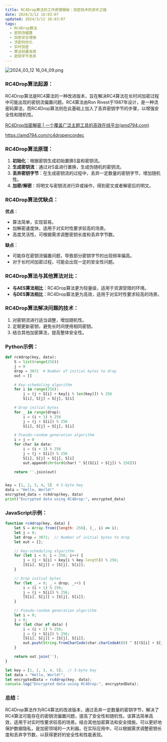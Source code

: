 ```yaml
---
title: RC4Drop算法的工作原理揭秘：加密技术的进步之路
date: 2024/3/12 16:03:07
updated: 2024/3/12 16:03:07
tags:
  - RC4Drop算法
  - 密钥流偏置
  - 加密安全增强
  - 流密码优化
  - 实时加密
  - 算法轻量高效
  - 密钥字节丢弃
---
```



<img src="https://static.cmdragon.cn/blog/images/2024_03_12 16_04_09.png@blog" title="2024_03_12 16_04_09.png" alt="2024_03_12 16_04_09.png"/>

### RC4Drop算法起源：

RC4Drop算法是RC4算法的一种改进版本，旨在解决RC4算法在长时间加密过程中可能出现的密钥流偏置问题。RC4算法由Ron
Rivest于1987年设计，是一种流密码算法，而RC4Drop算法则在此基础上加入了丢弃密钥字节的步骤，以增强安全性和随机性。

[RC4Drop加密解密 | 一个覆盖广泛主题工具的高效在线平台(amd794.com)](https://amd794.com/rc4dropencordec)

https://amd794.com/rc4dropencordec

### RC4Drop算法原理：

1. **初始化**：根据密钥生成初始置换S盒和密钥流。
2. **生成密钥流**：通过对S盒进行置换，生成伪随机的密钥流。
3. **丢弃密钥字节**：在生成密钥流的过程中，丢弃一定数量的密钥字节，增加随机性。
4. **加密/解密**：将明文与密钥流进行异或操作，得到密文或者解密后的明文。

### RC4Drop算法优缺点：

**优点**：

- 算法简单，实现容易。
- 加解密速度快，适用于对实时性要求较高的场景。
- 高度灵活性，可根据需求调整密钥长度和丢弃字节数。

**缺点**：

- 可能存在密钥流偏置问题，导致部分密钥字节的出现频率偏高。
- 对于长时间加密过程，可能会出现一定的安全性问题。

### RC4Drop算法与其他算法对比：

- **与AES算法相比**：RC4Drop算法更为轻量级，适用于资源受限的环境。
- **与DES算法相比**：RC4Drop算法更为高效，适用于对实时性要求较高的场景。

### RC4Drop算法解决问题的技术：

1. 对密钥流进行适当调整，增加随机性。
2. 定期更新密钥，避免长时间使用相同密钥。
3. 结合其他加密算法，提高整体安全性。

### Python示例：

```python
def rc4drop(key, data):
    S = list(range(256))
    j = 0
    drop = 3072  # Number of initial bytes to drop
    out = []

    # Key-scheduling algorithm
    for i in range(256):
        j = (j + S[i] + key[i % len(key)]) % 256
        S[i], S[j] = S[j], S[i]

    # Drop initial bytes
    for _ in range(drop):
        i = (i + 1) % 256
        j = (j + S[i]) % 256
        S[i], S[j] = S[j], S[i]

    # Pseudo-random generation algorithm
    i = j = 0
    for char in data:
        i = (i + 1) % 256
        j = (j + S[i]) % 256
        S[i], S[j] = S[j], S[i]
        out.append(chr(ord(char) ^ S[(S[i] + S[j]) % 256]))

    return ''.join(out)


key = [1, 2, 3, 4, 5]  # 5-byte key
data = "Hello, World!"
encrypted_data = rc4drop(key, data)
print("Encrypted data using RC4Drop:", encrypted_data)
```

### JavaScript示例：

```javascript
function rc4drop(key, data) {
    let S = Array.from({length: 256}, (_, i) => i);
    let j = 0;
    let drop = 3072;  // Number of initial bytes to drop
    let out = [];

    // Key-scheduling algorithm
    for (let i = 0; i < 256; i++) {
        j = (j + S[i] + key[i % key.length]) % 256;
        [S[i], S[j]] = [S[j], S[i]];
    }

    // Drop initial bytes
    for (let _ = 0; _ < drop; _++) {
        i = (i + 1) % 256;
        j = (j + S[i]) % 256;
        [S[i], S[j]] = [S[j], S[i]];
    }

    // Pseudo-random generation algorithm
    let i = 0;
    j = 0;
    for (let char of data) {
        i = (i + 1) % 256;
        j = (j + S[i]) % 256;
        [S[i], S[j]] = [S[j], S[i]];
        out.push(String.fromCharCode(char.charCodeAt(0) ^ S[(S[i] + S[j]) % 256]));
    }

    return out.join('');
}

let key = [1, 2, 3, 4, 5];  // 5-byte key
let data = "Hello, World!";
let encryptedData = rc4drop(key, data);
console.log("Encrypted data using RC4Drop:", encryptedData);
```

### 总结：

RC4Drop算法作为RC4算法的改进版本，通过丢弃一定数量的密钥字节，解决了RC4算法可能存在的密钥流偏置问题，提高了安全性和随机性。该算法简单高效，适用于对实时性要求较高的场景。结合其他加密算法和安全措施，可以更好地保护数据隐私，是加密领域的一大利器。在实际应用中，可以根据需求调整密钥长度和丢弃字节数，以获得更好的安全性和性能表现。